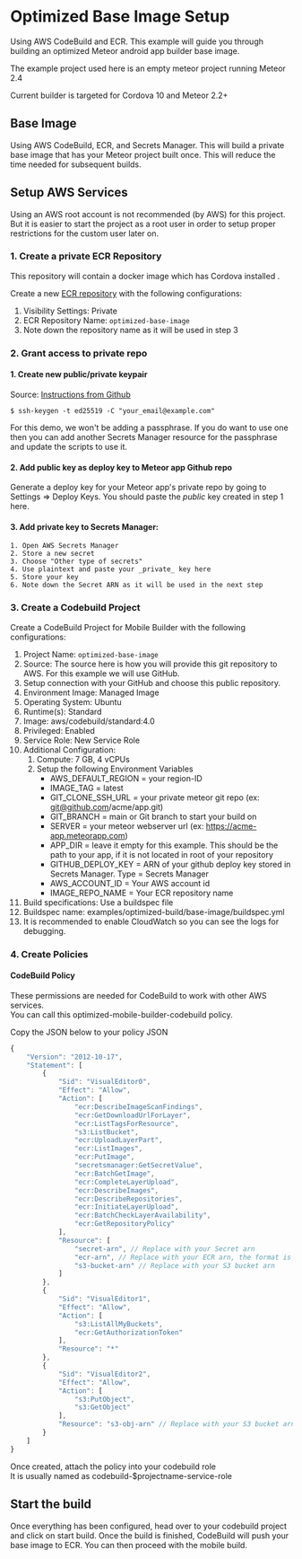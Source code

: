 # Optimized Base Image Setup

Using AWS CodeBuild and ECR.
This example will guide you through building an optimized Meteor android app builder base image.

The example project used here is an empty meteor project running Meteor 2.4  

Current builder is targeted for Cordova 10 and Meteor 2.2+  

## Base Image
Using AWS CodeBuild, ECR, and Secrets Manager.
This will build a private base image that has your Meteor project built once.
This will reduce the time needed for subsequent builds.

## Setup AWS Services
Using an AWS root account is not recommended (by AWS) for this project.  
But it is easier to start the project as a root user in order to setup proper restrictions for the custom user later on.  

### 1. Create a private ECR Repository
This repository will contain a docker image which has Cordova installed .

Create a new [ECR repository](https://console.aws.amazon.com/ecr/home) with the following configurations:
1. Visibility Settings: Private
2. ECR Repository Name: `optimized-base-image`
3. Note down the repository name as it will be used in step 3

### 2. Grant access to private repo

#### 1. Create new public/private keypair

Source: [Instructions from Github](https://docs.github.com/en/authentication/connecting-to-github-with-ssh/generating-a-new-ssh-key-and-adding-it-to-the-ssh-agent#generating-a-new-ssh-key)

`$ ssh-keygen -t ed25519 -C "your_email@example.com"`

For this demo, we won't be adding a passphrase.  If you do want to use one then you can add another Secrets Manager resource for the passphrase and update the scripts to use it.

#### 2. Add public key as deploy key to Meteor app Github repo

Generate a deploy key for your Meteor app's private repo by going to Settings => Deploy Keys.
You should paste the _public_ key created in step 1 here.

#### 3. Add private key to Secrets Manager:
    1. Open AWS Secrets Manager
    2. Store a new secret
    3. Choose "Other type of secrets"
    4. Use plaintext and paste your _private_ key here
    5. Store your key
    6. Note down the Secret ARN as it will be used in the next step

### 3. Create a Codebuild Project
Create a CodeBuild Project for Mobile Builder with the following configurations:
1. Project Name: `optimized-base-image`
2. Source: The source here is how you will provide this git repository to AWS. For this example we will use GitHub.
3. Setup connection with your GitHub and choose this public repository.
4. Environment Image: Managed Image
5. Operating System: Ubuntu
6. Runtime(s): Standard
7. Image: aws/codebuild/standard:4.0
8. Privileged: Enabled
9. Service Role: New Service Role
10. Additional Configuration: 
     1. Compute: 7 GB, 4 vCPUs
     2. Setup the following Environment Variables
         * AWS_DEFAULT_REGION = your region-ID
         * IMAGE_TAG = latest
         * GIT_CLONE_SSH_URL = your private meteor git repo (ex: git@github.com/acme/app.git)
         * GIT_BRANCH = main or Git branch to start your build on
         * SERVER = your meteor webserver url (ex: https://acme-app.meteorapp.com)
         * APP_DIR = leave it empty for this example. This should be the path to your app, if it is not located in root of your repository
         * GITHUB_DEPLOY_KEY = ARN of your github deploy key stored in Secrets Manager. Type = Secrets Manager
         * AWS_ACCOUNT_ID = Your AWS account id
         * IMAGE_REPO_NAME = Your ECR repository name
11. Build specifications: Use a buildspec file
12. Buildspec name: examples/optimized-build/base-image/buildspec.yml
13. It is recommended to enable CloudWatch so you can see the logs for debugging.

### 4. Create Policies

#### CodeBuild Policy
These permissions are needed for CodeBuild to work with other AWS services.  
You can call this optimized-mobile-builder-codebuild policy.

Copy the JSON below to your policy JSON
```javascript
{
    "Version": "2012-10-17",
    "Statement": [
        {
            "Sid": "VisualEditor0",
            "Effect": "Allow",
            "Action": [
                "ecr:DescribeImageScanFindings",
                "ecr:GetDownloadUrlForLayer",
                "ecr:ListTagsForResource",
                "s3:ListBucket",
                "ecr:UploadLayerPart",
                "ecr:ListImages",
                "ecr:PutImage",
                "secretsmanager:GetSecretValue",
                "ecr:BatchGetImage",
                "ecr:CompleteLayerUpload",
                "ecr:DescribeImages",
                "ecr:DescribeRepositories",
                "ecr:InitiateLayerUpload",
                "ecr:BatchCheckLayerAvailability",
                "ecr:GetRepositoryPolicy"
            ],
            "Resource": [
                "secret-arn", // Replace with your Secret arn
                "ecr-arn", // Replace with your ECR arn, the format is arn:aws:ecr:$region:$account_id:repository/$repository_name
                "s3-bucket-arn" // Replace with your S3 bucket arn
            ]
        },
        {
            "Sid": "VisualEditor1",
            "Effect": "Allow",
            "Action": [
                "s3:ListAllMyBuckets",
                "ecr:GetAuthorizationToken"
            ],
            "Resource": "*"
        },
        {
            "Sid": "VisualEditor2",
            "Effect": "Allow",
            "Action": [
                "s3:PutObject",
                "s3:GetObject"
            ],
            "Resource": "s3-obj-arn" // Replace with your S3 bucket arn with /* at the end $s3-bucket-arn/*
        }
    ]
}
```
Once created, attach the policy into your codebuild role  
It is usually named as codebuild-$projectname-service-role  

## Start the build
Once everything has been configured, head over to your codebuild project and click on start build.
Once the build is finished, CodeBuild will push your base image to ECR. You can then proceed with the mobile build.
